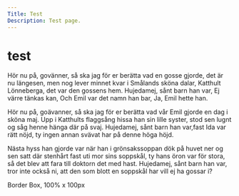 ```yaml
---
Title: Test
Description: Test page.
---
```


test
==================


  <div class="content-box black-box">
    <p class="old-fashioned">
    Hör nu på, govänner, så ska jag för er berätta vad en gosse gjorde, det är nu längesen, men nog lever minnet kvar i Smålands sköna dalar, Katthult Lönneberga, det var den gossens hem. Hujedamej, sånt barn han var, Ej värre tänkas kan, Och Emil var det namn han bar, Ja, Emil hette han.
    </p>
  </div>
  <div class="content-box blue-box">
    <p class="modern">
    Hör nu på, goävanner, så ska jag för er berätta vad vår Emil gjorde en dag i sköna maj. Upp i Katthults flaggsång hissa han sin lille syster, stod sen lugnt og såg henne hänga där på svaj. Hujedamej, sånt barn han var,fast Ida var rätt nöjd, ty ingen annan svävat har på denne höga höjd.
    </p>
  </div>
  <div class="border-box red-box">
    <p class="worst-ever">
    Nästa hyss han gjorde var när han i grönsakssoppan dök på huvet ner og sen satt där stenhårt fast uti mor sins soppskål, ty hans öron var för stora, så det blev att fara till doktorn det med hast. Hujedamej, sånt barn han var, tror inte också ni, att den som blott en soppskål har vill ej ha gossar i?
    </p>
  </div>
  <div class="border-box green-box">Border Box, 100% x 100px</div>





